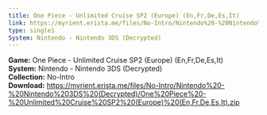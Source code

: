 ```yaml
---
title: One Piece - Unlimited Cruise SP2 (Europe) (En,Fr,De,Es,It)
link: https://myrient.erista.me/files/No-Intro/Nintendo%20-%20Nintendo%203DS%20(Decrypted)/One%20Piece%20-%20Unlimited%20Cruise%20SP2%20(Europe)%20(En,Fr,De,Es,It).zip
type: single1
System: Nintendo - Nintendo 3DS (Decrypted)
---
```

<b>Game:</b> One Piece - Unlimited Cruise SP2 (Europe) (En,Fr,De,Es,It)<br>
<b>System:</b> Nintendo - Nintendo 3DS (Decrypted)<br>
<b>Collection:</b> No-Intro<br>
<b>Download:</b> https://myrient.erista.me/files/No-Intro/Nintendo%20-%20Nintendo%203DS%20(Decrypted)/One%20Piece%20-%20Unlimited%20Cruise%20SP2%20(Europe)%20(En,Fr,De,Es,It).zip